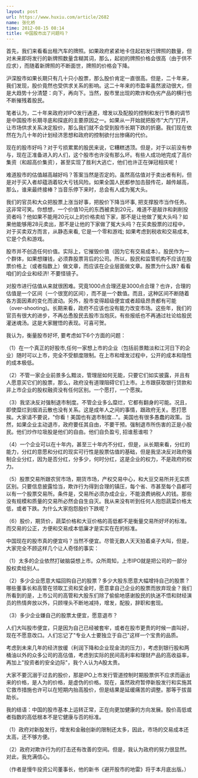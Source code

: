 ```yaml
---
layout: post
url: https://www.huxiu.com/article/2682
name: 张化桥
time: 2012-08-15 08:14
title: 中国股市出了问题吗？
---
```

首先，我们来看看出租汽车的牌照。如果政府紧紧地卡住起初发行牌照的数量，但对未来即将发行的新牌照数量含糊其词，那么，起初的牌照价格会很高（由于供不应求），而随着新牌照的不断面世，牌照的价格会下降。

沪深股市如果长期只有几十只小股票，那么股价肯定一直很高。但是，二十年来，我们发现，股价竟然也受供求关系的影响。这二十年来的市盈率虽然波动很大，但是大趋势十分清楚：向下，再向下。当然，股市里出现的欺诈和伪劣产品的横行也不断摧残着股民。

笔者认为，二十年来政府对IPO发行通道，增发以及配股的控制和发行节奏的调节是中国股市长期寻底和探底的主要原因之一。如果从一开始就把股市“大门”打开，让市场供求关系决定股价，那么我们就不会受到股市长期下跌的折磨。我们现在依然在为几十年的计划经济思想和政府的控制欲付出惨痛的代价。

现在的股市好吗？对于亏损累累的股民来说，它糟糕透顶。但是，对于以前没有参与，现在正准备进入的人们，这个股市也许没有那么坏。有些人成功地完成了高价集资（和超高价集资），甚至实现了胜利大逃亡，他们也许正在弹冠相庆呢！

难道股市的估值越高越好吗？答案当然是否定的。虽然高估值对于卖出者有利，但是对于买入者却蕴涵着较大亏钱风险。如果全国人民都参加击鼓传花，越传越高，那么，谁来最终接棒？当音乐停下来时，总会有人成为冤大头。

我们的官员和大众把股票上涨当好事，把股价下降当坏事, 把支撑股市当作任务。这非常可笑。你想想，一个价值10元的东西被卖到20元，难道不是敲诈和剥削投资者吗？他如果不能用20元以上的价格卖给下家，那不是让他做了冤大头吗？如果他能够用28元卖出，那不是让他的下家做了冤大头吗？在买卖股票的过程中，对于买卖双方而言，从静态来看, 它是一个零和游戏; 如果考虑到税收和交易成本, 它是个负和游戏。

股市并不创造任何价值。实际上，它摧毁价值（因为它有交易成本）。股民作为一个群体，如果想赚钱，必须靠股票背后的公司。所以，股民和监管机构不应该在股票价格上（或者指数上）做文章，而应该在企业层面做文章。股票为什么跌? 看看咱们的企业和经济! 不要怪镜子。

对股市进行估值从来就很困难。究竟1000点合理还是3000点合理？也许，合理的估值是一个区间（一个很宽的区间），而不是一个数值。而且，这种区间不断随着各方面因素的变化而波动。另外，股市变得超级便宜或者超级昂贵都有可能（over-shooting)。长期来看，政府不应该也没有能力改变市场。这些年，我们的官员有很大的进步，不再怂恿股民去股市当炮灰。有些报纸也不再通过社论给股民灌迷魂汤。这是大家醒悟的表现。可喜可贺。

我认为，衡量股市好坏, 要考虑如下6个方面的问题：

（1）在一个真正的好股市,任何一家想上市的企业（包括前景黯淡和江河日下的企业）随时可以上市，完全不受额度限制。在上市和增发过程中，公开的成本和隐性的成本极低。

（2）不管一家企业前景多么黯淡，管理层如何无能，只要它们如实披露，并且有人愿意买它们的股票，那么，政府没有道理阻碍它们上市。上市跟获取银行贷款和非上市企业的股权融资没有任何区别。一个愿打，一个愿挨。

（3）我坚决反对强制退市制度。不管企业多么糜烂，它都有翻身的可能。况且，即使糜烂到烟消云散也没有关系。这是成年人之间的事情，跟政府无关。愿打愿挨。大家请不要说，"你看！美国也有退市制度..."。美国也有很多愚蠢的政策。当然，如果企业主动退市，政府要任其自由，不要干预。强制退市所伤害的正是小股民。他们炒作垃圾股是他们的自由。他们自负盈亏, 招谁惹谁啦？

（4）一个企业可以在十年内，甚至三十年内不分红，但是，从长期来看，分红的能力，分红的意愿和分红的现实可行性是股票估值的基础，但是我坚决反对政府强制企业分红，因为是否分红，分多少，何时分红，这是企业的权力，不是政府的权力。

（5）股票交易所跟农贸市场，期货市场，产权交易中心，和大豆交易所并无实质区别。只要信息披露恰当，欺诈行为得到合理的镇压，每个省、市甚至每个县都可以有一个股票交易所。条件是，交易所必须办成企业，不能浪费纳税人的钱。那些没有规模和质量的交易所必然会自生自灭。我从来没有听到任何人抱怨蔬菜价格太低，或者下跌。为什么大家抱怨股价下跌呢？

（6）股价，期货价，蔬菜价格和大豆价格的高低都不是衡量交易所好坏的标准。而交易的公正，方便和交易成本低廉才是实实在在的标准。

中国现在的股市真的便宜吗？当然不便宜。尽管无数人天天拍着桌子大叫，但是，大家完全不顾这样几个让人奇怪的事实：

（1）太多的企业依然打破脑袋想上市。众所周知，上市IPO就是把公司的一部分股权卖给别人。

（2）多少企业愿意大幅回购自己的股票？多少大股东愿意大幅增持自己的股票？哪些董事长和高管在领取工资和奖金时，愿意拿自己企业的股票而放弃现金？我们所看到的是，上市公司的高管和大股东们除了偷偷地感谢股民的执迷不悟和财经演员的热情奔放以外，只顾埋头不断地减持，增发，配股，辞职和套现。

（3）多少企业嫌自己的股票太便宜，愿意退市？

人们大叫股市便宜，只是因为自己已经被套牢，或者在股市更贵的时候一直叫好，现在不愿意改口。人们忘记了"专业人士要独立于自己"这样一个宝贵的品质。

考虑到未来几年的经济放缓（利润下降和企业现金流的压力），考虑到银行股和两桶油以外的众多公司的高估值，考虑到实际的民间高利率和理财产品的高收益率，再加上"投资者的安全边际"，我个人认为A股太贵。

大家不要沉溺于过去的股价，那是IPO上市发行管道控制时期股票供不应求而逼出来的价格，是人为的价格，是虚伪的价格。现在，虽然政府暂停新股发行和实施其它救市措施也许可以在短期内抬高股价，但是结果是延缓痛苦的调整。那等于拔苗助长。

我的结语：中国的股市基本上运转正常，正在向更加健康的方向发展。股价高低或者指数的高低根本不是它健康与否的标准。

（1）政府对新股发行，增发和金融创新的限制还太多，因此，市场的交易成本还太高，还不够方便。

（2）政府对欺诈行为的打击还有改善的空间。但是，我认为政府的努力很显然。对此，我充满信心。

（作者是慢牛投资公司董事长，他的新书《避开股市的地雷》将于本月底出版。）

